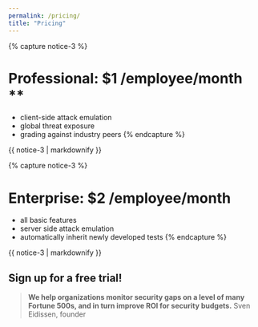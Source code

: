 ```yaml
---
permalink: /pricing/
title: "Pricing"
---
```


{% capture notice-3 %}
# Professional:  $1 /employee/month **
* client-side attack emulation
* global threat exposure
* grading against industry peers
{% endcapture %}
<div class="notice">{{ notice-3 | markdownify }}</div>

{% capture notice-3 %}
# Enterprise:  $2 /employee/month
* all basic features
* server side attack emulation
* automatically inherit newly developed tests
{% endcapture %}
<div class="notice">{{ notice-3 | markdownify }}</div>

## Sign up for a free trial!

<script charset="utf-8" type="text/javascript" src="//js.hsforms.net/forms/shell.js"></script>
<script>
  hbspt.forms.create({
	portalId: "8898112",
	formId: "2b1cfdb3-6618-4dd8-86e4-4786274c0d38"
});
</script>

>**We help organizations monitor security gaps on a level of many Fortune 500s, and in turn improve ROI for security budgets.**
>Sven Eidissen, founder